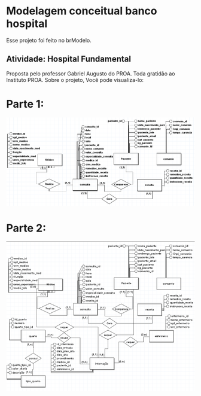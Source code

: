 # Modelagem conceitual banco hospital

Esse projeto foi feito no brModelo.

## Atividade: Hospital Fundamental

Proposta pelo professor Gabriel Augusto do PROA. Toda gratidão ao Instituto PROA.
Sobre o projeto, Você pode visualiza-lo:
# Parte 1:
![alt text](https://github.com/Huggomarqs/PROA-projects/blob/Projetos-Back-end/Banco_Dados_Hospital/Modelagem_conceitual/bancodadosconceito.png?raw=true)

# Parte 2:
![alt text](https://github.com/Huggomarqs/PROA-projects/blob/Projetos-Back-end/Banco_Dados_Hospital/Modelagem_conceitual/bancodadosconceito2.png?raw=true)

 